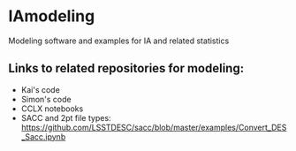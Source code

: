 # IAmodeling
Modeling software and examples for IA and related statistics


## Links to related repositories for modeling:
- Kai's code
- Simon's code
- CCLX notebooks
- SACC and 2pt file types: https://github.com/LSSTDESC/sacc/blob/master/examples/Convert_DES_Sacc.ipynb
